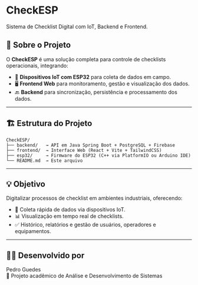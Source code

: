 # CheckESP

Sistema de Checklist Digital com IoT, Backend e Frontend.

## 🚀 Sobre o Projeto

O **CheckESP** é uma solução completa para controle de checklists operacionais, integrando:

- 📲 **Dispositivos IoT com ESP32** para coleta de dados em campo.
- 🖥️ **Frontend Web** para monitoramento, gestão e visualização dos dados.
- 🔙 **Backend** para sincronização, persistência e processamento dos dados.

---

## 🏗️ Estrutura do Projeto

```
CheckESP/
├── backend/   → API em Java Spring Boot + PostgreSQL + Firebase
├── frontend/  → Interface Web (React + Vite + TailwindCSS)
├── esp32/     → Firmware do ESP32 (C++ via PlatformIO ou Arduino IDE)
└── README.md  → Este arquivo
```

---

## 💡 Objetivo

Digitalizar processos de checklist em ambientes industriais, oferecendo:

- 🚀 Coleta rápida de dados via dispositivos IoT.
- 📊 Visualização em tempo real de checklists.
- ✅ Histórico, relatórios e gestão de usuários, operadores e equipamentos.

---

## 👨‍💻 Desenvolvido por

Pedro Guedes  
🚀 Projeto acadêmico de Análise e Desenvolvimento de Sistemas  
